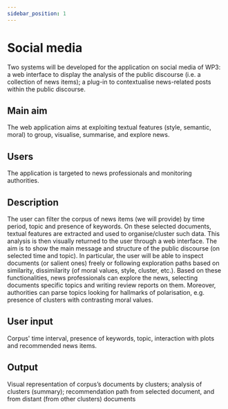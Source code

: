 ```yaml
---
sidebar_position: 1
---
```


# Social media

Two systems will be developed for the application on social media of WP3:
a web interface to display the analysis of the public discourse
(i.e. a collection of news items); a plug-in to contextualise news-related
posts within the public discourse.


## Main aim

The web application aims at exploiting textual features (style, semantic, moral)
to group, visualise, summarise, and explore news.


## Users

The application is targeted to news professionals and monitoring authorities.


## Description

The user can filter the corpus of news items (we will provide) by time period,
topic and presence of keywords. On these selected documents, textual features
are extracted and used to organise/cluster such data. This analysis is then visually
returned to the user through a web interface. The aim is to show the main message
and structure of the public discourse (on selected time and topic). In particular,
the user will be able to inspect documents (or salient ones) freely or following
exploration paths based on similarity, dissimilarity (of moral values, style,
cluster, etc.). Based on these functionalities, news professionals can explore
the news, selecting documents specific topics and writing review reports on them.
Moreover, authorities can parse topics looking for hallmarks of polarisation,
e.g. presence of clusters with contrasting moral values.


## User input

Corpus' time interval, presence of keywords, topic, interaction with plots and
recommended news items.


## Output

Visual representation of corpus’s documents by clusters; analysis of clusters
(summary); recommendation path from selected document, and from distant
(from other clusters) documents
